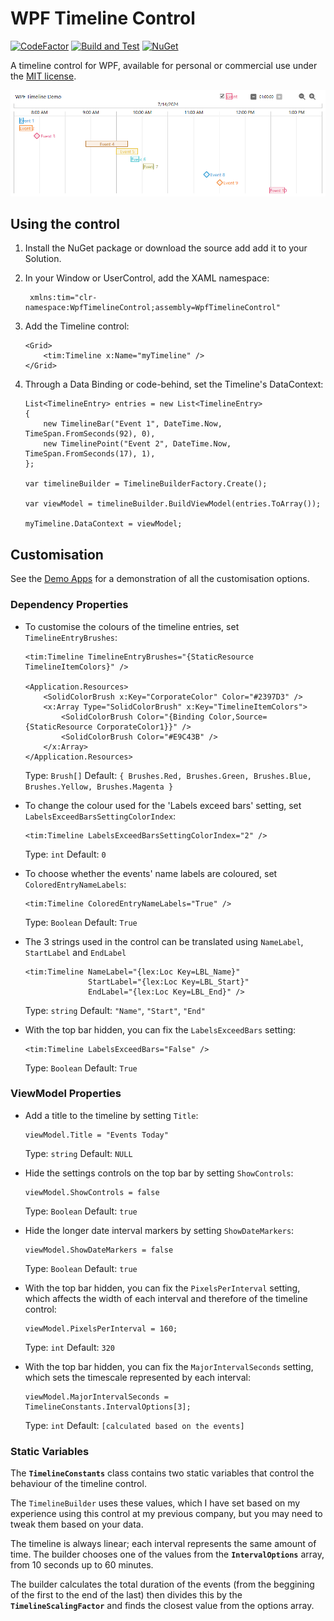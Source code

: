 # WPF Timeline Control
[![CodeFactor](https://www.codefactor.io/repository/github/llane12/wpf-timeline/badge/main)](https://www.codefactor.io/repository/github/llane12/wpf-timeline/overview/main)
[![Build and Test](https://github.com/llane12/wpf-timeline/actions/workflows/build.yaml/badge.svg)](https://github.com/llane12/wpf-timeline/actions/workflows/build.yaml)
[![NuGet](https://img.shields.io/nuget/v/WPFTimelineControl)](https://www.nuget.org/packages/WPFTimelineControl)

A timeline control for WPF, available for personal or commercial use under the [MIT license](LICENSE).

![](Preview.png)

## Using the control

1. Install the NuGet package or download the source add add it to your Solution.
1. In your Window or UserControl, add the XAML namespace:

        xmlns:tim="clr-namespace:WpfTimelineControl;assembly=WpfTimelineControl"

1. Add the Timeline control:

       <Grid>
           <tim:Timeline x:Name="myTimeline" />
       </Grid>

1. Through a Data Binding or code-behind, set the Timeline's DataContext:

       List<TimelineEntry> entries = new List<TimelineEntry>
       {
           new TimelineBar("Event 1", DateTime.Now, TimeSpan.FromSeconds(92), 0),
           new TimelinePoint("Event 2", DateTime.Now, TimeSpan.FromSeconds(17), 1),
       };

       var timelineBuilder = TimelineBuilderFactory.Create();

       var viewModel = timelineBuilder.BuildViewModel(entries.ToArray());

       myTimeline.DataContext = viewModel;

## Customisation
See the [Demo Apps](/DemoApps) for a demonstration of all the customisation options.

### Dependency Properties

- To customise the colours of the timeline entries, set `TimelineEntryBrushes`:

      <tim:Timeline TimelineEntryBrushes="{StaticResource TimelineItemColors}" />

      <Application.Resources>
          <SolidColorBrush x:Key="CorporateColor" Color="#2397D3" />
          <x:Array Type="SolidColorBrush" x:Key="TimelineItemColors">
              <SolidColorBrush Color="{Binding Color,Source={StaticResource CorporateColor1}}" />
              <SolidColorBrush Color="#E9C43B" />
          </x:Array>
      </Application.Resources>

  Type: `Brush[]` Default: `{ Brushes.Red, Brushes.Green, Brushes.Blue, Brushes.Yellow, Brushes.Magenta }`

- To change the colour used for the 'Labels exceed bars' setting, set `LabelsExceedBarsSettingColorIndex`:

      <tim:Timeline LabelsExceedBarsSettingColorIndex="2" />

  Type: `int` Default: `0`

- To choose whether the events' name labels are coloured, set `ColoredEntryNameLabels`:

      <tim:Timeline ColoredEntryNameLabels="True" />

  Type: `Boolean` Default: `True`

- The 3 strings used in the control can be translated using `NameLabel`, `StartLabel` and `EndLabel`

      <tim:Timeline NameLabel="{lex:Loc Key=LBL_Name}"
                    StartLabel="{lex:Loc Key=LBL_Start}"
                    EndLabel="{lex:Loc Key=LBL_End}" />

  Type: `string` Default: `"Name"`, `"Start"`, `"End"`

- With the top bar hidden, you can fix the `LabelsExceedBars` setting:

      <tim:Timeline LabelsExceedBars="False" />

  Type: `Boolean` Default: `True`

### ViewModel Properties

- Add a title to the timeline by setting `Title`:

      viewModel.Title = "Events Today"

  Type: `string` Default: `NULL`

- Hide the settings controls on the top bar by setting `ShowControls`:

      viewModel.ShowControls = false

  Type: `Boolean` Default: `true`

- Hide the longer date interval markers by setting `ShowDateMarkers`:

      viewModel.ShowDateMarkers = false

  Type: `Boolean` Default: `true`

- With the top bar hidden, you can fix the `PixelsPerInterval` setting, which affects the width of each interval and therefore of the timeline control:

      viewModel.PixelsPerInterval = 160;
  
  Type: `int` Default: `320`

- With the top bar hidden, you can fix the `MajorIntervalSeconds` setting, which sets the timescale represented by each interval:

      viewModel.MajorIntervalSeconds = TimelineConstants.IntervalOptions[3];
  
  Type: `int` Default: `[calculated based on the events]`

### Static Variables

The **`TimelineConstants`** class contains two static variables that control the behaviour of the timeline control.

The `TimelineBuilder` uses these values, which I have set based on my experience using this control at my previous company, but you may need to tweak them based on your data.

The timeline is always linear; each interval represents the same amount of time. The builder chooses one of the values from the **`IntervalOptions`** array, from 10 seconds up to 60 minutes.

The builder calculates the total duration of the events (from the beggining of the first to the end of the last) then divides this by the **`TimelineScalingFactor`** and finds the closest value from the options array.
